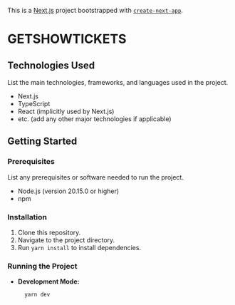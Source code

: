 This is a [Next.js](https://nextjs.org/) project bootstrapped with [`create-next-app`](https://github.com/vercel/next.js/tree/canary/packages/create-next-app).

# GETSHOWTICKETS

## Technologies Used

List the main technologies, frameworks, and languages used in the project.

- Next.js
- TypeScript
- React (implicitly used by Next.js)
- etc. (add any other major technologies if applicable)

## Getting Started

### Prerequisites

List any prerequisites or software needed to run the project.

- Node.js (version 20.15.0 or higher)
- npm

### Installation

1. Clone this repository.
2. Navigate to the project directory.
3. Run `yarn install` to install dependencies.

### Running the Project

- **Development Mode:**
  ```bash
    yarn dev
  ```

